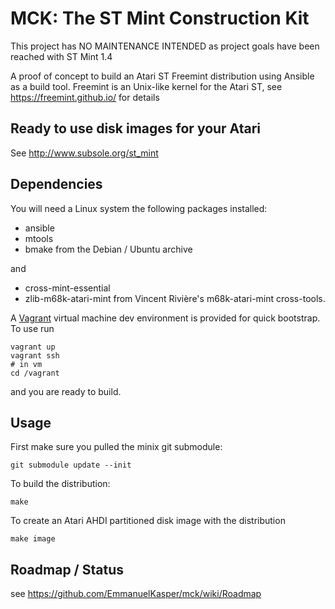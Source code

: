 MCK: The ST Mint Construction Kit
=================================

This project has NO MAINTENANCE INTENDED as project goals have been reached with ST Mint 1.4  

A proof of concept to build an Atari ST Freemint distribution using Ansible as a build tool.
Freemint is an Unix-like kernel for the Atari ST, see https://freemint.github.io/ for details

## Ready to use disk images for your Atari
See http://www.subsole.org/st_mint

## Dependencies
You will need a Linux system the following packages installed:
- ansible
- mtools
- bmake
from the Debian / Ubuntu archive

and
- cross-mint-essential
- zlib-m68k-atari-mint
from Vincent Rivière's m68k-atari-mint cross-tools.

A [Vagrant](https://www.vagrantup.com/) virtual machine dev environment is provided for quick bootstrap. To use
run
~~~
vagrant up
vagrant ssh
# in vm
cd /vagrant
~~~
and you are ready to build.

## Usage

First make sure you pulled the minix git submodule:

```
git submodule update --init
```

To build the distribution:

```
make
```

To create an Atari AHDI partitioned disk image with the distribution

```
make image
```

## Roadmap / Status
see https://github.com/EmmanuelKasper/mck/wiki/Roadmap



